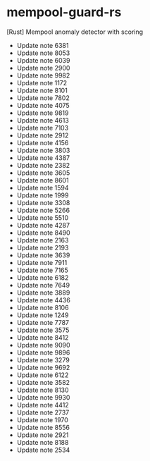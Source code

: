 # mempool-guard-rs
[Rust] Mempool anomaly detector with scoring
- Update note 6381
- Update note 8053
- Update note 6039
- Update note 2900
- Update note 9982
- Update note 1172
- Update note 8101
- Update note 7802
- Update note 4075
- Update note 9819
- Update note 4613
- Update note 7103
- Update note 2912
- Update note 4156
- Update note 3803
- Update note 4387
- Update note 2382
- Update note 3605
- Update note 8601
- Update note 1594
- Update note 1999
- Update note 3308
- Update note 5266
- Update note 5510
- Update note 4287
- Update note 8490
- Update note 2163
- Update note 2193
- Update note 3639
- Update note 7911
- Update note 7165
- Update note 6182
- Update note 7649
- Update note 3889
- Update note 4436
- Update note 8106
- Update note 1249
- Update note 7787
- Update note 3575
- Update note 8412
- Update note 9090
- Update note 9896
- Update note 3279
- Update note 9692
- Update note 6122
- Update note 3582
- Update note 8130
- Update note 9930
- Update note 4412
- Update note 2737
- Update note 1970
- Update note 8556
- Update note 2921
- Update note 8188
- Update note 2534
